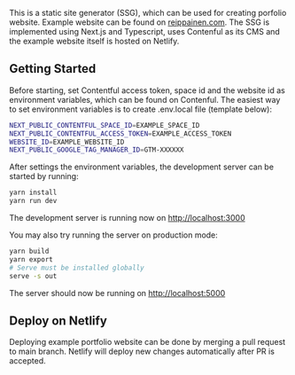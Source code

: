 This is a static site generator (SSG), which can be used for creating porfolio website. Example website can be found on [reippainen.com](https://reippainen.com). The SSG is implemented using Next.js and Typescript, uses Contenful as its CMS and the example website itself is hosted on Netlify.

## Getting Started

Before starting, set Contentful access token, space id and the website id as environment variables, which can be found on Contenful. The easiest way to set environment variables is to create .env.local file (template below):

```bash
NEXT_PUBLIC_CONTENTFUL_SPACE_ID=EXAMPLE_SPACE_ID
NEXT_PUBLIC_CONTENTFUL_ACCESS_TOKEN=EXAMPLE_ACCESS_TOKEN
WEBSITE_ID=EXAMPLE_WEBSITE_ID
NEXT_PUBLIC_GOOGLE_TAG_MANAGER_ID=GTM-XXXXXX
```

After settings the environment variables, the development server can be started by running:

```bash
yarn install
yarn run dev
```

The development server is running now on [http://localhost:3000](http://localhost:3000)

You may also try running the server on production mode:

```bash
yarn build
yarn export
# Serve must be installed globally
serve -s out
```

The server should now be running on [http://localhost:5000](http://localhost:5000)

## Deploy on Netlify

Deploying example portfolio website can be done by merging a pull request to main branch. Netlify will deploy new changes automatically after PR is accepted.
